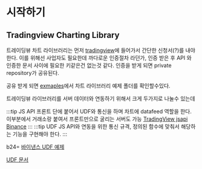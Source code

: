 # 시작하기

## Tradingview Charting Library
트레이딩뷰 차트 라이브러리는 먼저 [tradingview](https://www.tradingview.com/HTML5-stock-forex-bitcoin-charting-library/)에 들어가서 간단한 신청서(?)를 내야한다. 이를 위해선 사업자도 필요한데 까다로운 인증절차 라던가, 인증 받은 후 API 와 인증한 문서 사이에 필요한 키같은건 없는것 같다. 인증을 받게 되면 private repository가 공유된다.  

공유 받게 되면 [exmaples](https://github.com/tradingview/charting-library-examples)에서 차트 라이브러리 예제 폴더를 확인할수있다.  

트레이딩뷰 라이브러리를 서버 데이터와 연동하기 위해서 크게 두가지로 나눌수 있는데    

:::tip JS API
프론트 단에 붙어서 UDF와 통신을 하며 차트에 datafeed 역할을 한다.  
이부분에서 거래소랑 붙여서 프론트만으로 굴리는 서버도 가능
[TradingView jsapi Binance](https://github.com/marcius-studio/tradingview-jsapi-binance)
:::
:::tip UDF
JS API와 연동을 위한 통신 규격, 정의된 함수에 맞춰서 해당하는 기능을 구현해야 한다. 
:::

b24=
[바이낸스 UDF 예제](https://github.com/bergusman/tradingview-udf-binance-node)

[UDF 문서](https://github.com/tradingview/charting_library/wiki/UDF)
